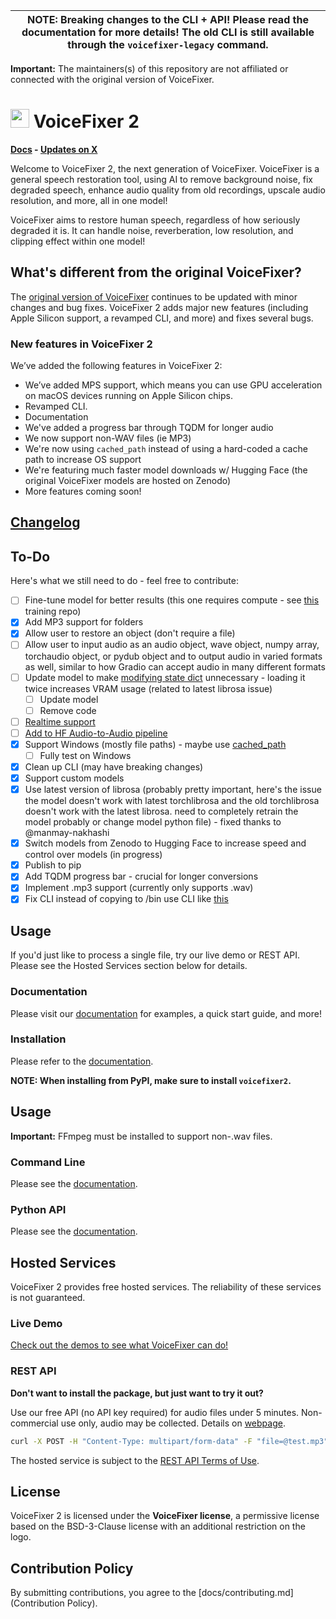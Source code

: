 | NOTE: Breaking changes to the CLI + API! Please read the documentation for more details! The old CLI is still available through the `voicefixer-legacy` command.
| ---

**Important:** The maintainers(s) of this repository are not affiliated or connected with the original version of VoiceFixer.

# <img src="https://voicefixer.github.io/voicefixer/_static/logo_round.png" width="30"> VoiceFixer 2

**[Docs](https://voicefixer.github.io/voicefixer/) - [Updates on X](https://twitter.com/voicefixer2)**

Welcome to VoiceFixer 2, the next generation of VoiceFixer. VoiceFixer is a general speech restoration tool, using AI to remove background noise, fix degraded speech, enhance audio quality from old recordings, upscale audio resolution, and more, all in one model!

VoiceFixer aims to restore human speech, regardless of how seriously degraded it is. It can handle noise, reverberation, low resolution, and clipping effect within one model!

## What's different from the original VoiceFixer?

The [original version of VoiceFixer](https://github.com/haoheliu/voicefixer) continues to be updated with minor changes and bug fixes. VoiceFixer 2 adds major new features (including Apple Silicon support, a revamped CLI, and more) and fixes several bugs.

### New features in VoiceFixer 2

We’ve added the following features in VoiceFixer 2:

* We’ve added MPS support, which means you can use GPU acceleration on macOS devices running on Apple Silicon chips.
* Revamped CLI.
* Documentation
* We've added a progress bar through TQDM for longer audio
* We now support non-WAV files (ie MP3)
* We're now using `cached_path` instead of using a hard-coded a cache path to increase OS support
* We're featuring much faster model downloads w/ Hugging Face (the original VoiceFixer models are hosted on Zenodo)
* More features coming soon!

## [Changelog](https://voicefixer.github.io/voicefixer/changelog.html)

## To-Do

Here's what we still need to do - feel free to contribute:

- [ ] Fine-tune model for better results (this one requires compute - see [this](https://github.com/haoheliu/voicefixer_main) training repo)
- [x] Add MP3 support for folders
- [x] Allow user to restore an object (don't require a file)
- [ ] Allow user to input audio as an audio object, wave object, numpy array, torchaudio object, or pydub object and to output audio in varied formats as well, similar to how Gradio can accept audio in many different formats
- [ ] Update model to make [modifying state dict](https://github.com/voicefixer/voicefixer/commit/1b8c384bc2f34645e72c67e46db92b3accd20613) unnecessary - loading it twice increases VRAM usage (related to latest librosa issue)
    - [ ] Update model
    - [ ] Remove code
- [ ] [Realtime support](https://github.com/haoheliu/voicefixer_main/issues/11)
- [ ] [Add to HF Audio-to-Audio pipeline](https://huggingface.co/docs/hub/models-adding-libraries)
- [x] Support Windows (mostly file paths) - maybe use [cached_path](https://github.com/allenai/cached_path)
    - [ ] Fully test on Windows
- [x] Clean up CLI (may have breaking changes)
- [x] Support custom models
- [x] Use latest version of librosa (probably pretty important, here's the issue the model doesn't work with latest torchlibrosa and the old torchlibrosa doesn't work with the latest librosa. need to completely retrain the model probably or change model python file) - fixed thanks to @manmay-nakhashi
- [x] Switch models from Zenodo to Hugging Face to increase speed and control over models (in progress)
- [x] Publish to pip
- [x] Add TQDM progress bar - crucial for longer conversions
- [x] Implement .mp3 support (currently only supports .wav)
- [x] Fix CLI instead of copying to /bin use CLI like [this](https://github.com/fakerybakery/simplesplit/blob/main/setup.py)

## Usage

If you'd just like to process a single file, try our live demo or REST API. Please see the Hosted Services section below for details.

### Documentation

Please visit our [documentation](https://voicefixer.github.io/voicefixer/) for examples, a quick start guide, and more!

### Installation

Please refer to the [documentation](https://voicefixer.github.io/voicefixer/get-started/install.html).

**NOTE: When installing from PyPI, make sure to install `voicefixer2`.**

## Usage

**Important:** FFmpeg must be installed to support non-.wav files.

### Command Line

Please see the [documentation](https://voicefixer.github.io/voicefixer/usage/cli.html).

### Python API

Please see the [documentation](https://voicefixer.github.io/voicefixer/usage/api/basic.html).

## Hosted Services

VoiceFixer 2 provides free hosted services. The reliability of these services is not guaranteed.

### Live Demo

[Check out the demos to see what VoiceFixer can do!](https://voicefixer.github.io/)

### REST API

**Don't want to install the package, but just want to try it out?**

Use our free API (no API key required) for audio files under 5 minutes. Non-commercial use only, audio may be collected. Details on [webpage](https://huggingface.co/spaces/voicefixer/voicefixer-api).

```bash
curl -X POST -H "Content-Type: multipart/form-data" -F "file=@test.mp3" https://voicefixer-voicefixer-api.hf.space/process_audio > processed_audio.wav
```

The hosted service is subject to the [REST API Terms of Use](https://voicefixer.github.io/voicefixer/api/terms.html).

## License

VoiceFixer 2 is licensed under the **VoiceFixer license**, a permissive license based on the BSD-3-Clause license with an additional restriction on the logo.

## Contribution Policy

By submitting contributions, you agree to the [docs/contributing.md](Contribution Policy).
